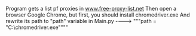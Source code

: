 Program gets a list pf proxies in www.free-proxy-list.net
Then open a browser Google Chrome, but first, you should install chromedriver.exe 
And rewrite its path to "path" variable in Main.py ----> """path = "C:\chromedriver.exe"""" 
